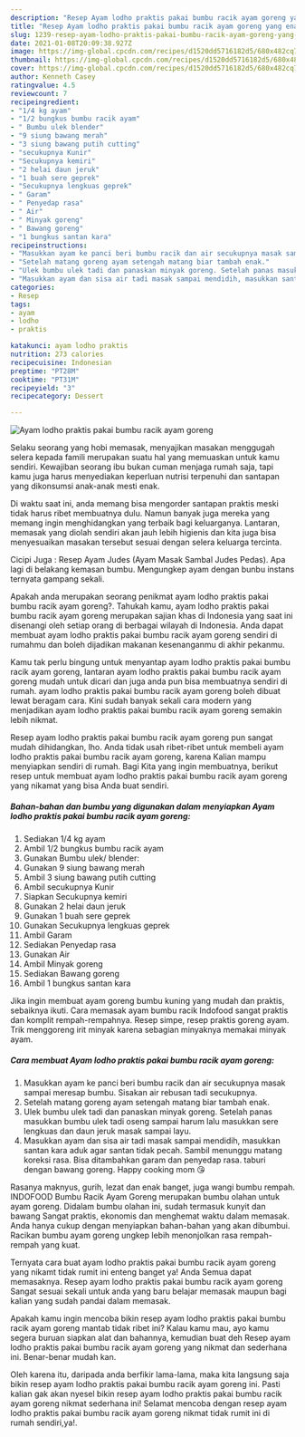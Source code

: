 ```yaml
---
description: "Resep Ayam lodho praktis pakai bumbu racik ayam goreng yang enak dan Mudah Dibuat"
title: "Resep Ayam lodho praktis pakai bumbu racik ayam goreng yang enak dan Mudah Dibuat"
slug: 1239-resep-ayam-lodho-praktis-pakai-bumbu-racik-ayam-goreng-yang-enak-dan-mudah-dibuat
date: 2021-01-08T20:09:38.927Z
image: https://img-global.cpcdn.com/recipes/d1520dd5716182d5/680x482cq70/ayam-lodho-praktis-pakai-bumbu-racik-ayam-goreng-foto-resep-utama.jpg
thumbnail: https://img-global.cpcdn.com/recipes/d1520dd5716182d5/680x482cq70/ayam-lodho-praktis-pakai-bumbu-racik-ayam-goreng-foto-resep-utama.jpg
cover: https://img-global.cpcdn.com/recipes/d1520dd5716182d5/680x482cq70/ayam-lodho-praktis-pakai-bumbu-racik-ayam-goreng-foto-resep-utama.jpg
author: Kenneth Casey
ratingvalue: 4.5
reviewcount: 7
recipeingredient:
- "1/4 kg ayam"
- "1/2 bungkus bumbu racik ayam"
- " Bumbu ulek blender"
- "9 siung bawang merah"
- "3 siung bawang putih cutting"
- "secukupnya Kunir"
- "Secukupnya kemiri"
- "2 helai daun jeruk"
- "1 buah sere geprek"
- "Secukupnya lengkuas geprek"
- " Garam"
- " Penyedap rasa"
- " Air"
- " Minyak goreng"
- " Bawang goreng"
- "1 bungkus santan kara"
recipeinstructions:
- "Masukkan ayam ke panci beri bumbu racik dan air secukupnya masak sampai meresap bumbu. Sisakan air rebusan tadi secukupnya."
- "Setelah matang goreng ayam setengah matang biar tambah enak."
- "Ulek bumbu ulek tadi dan panaskan minyak goreng. Setelah panas masukkan bumbu ulek tadi oseng sampai harum lalu masukkan sere lengkuas dan daun jeruk masak sampai layu."
- "Masukkan ayam dan sisa air tadi masak sampai mendidih, masukkan santan kara aduk agar santan tidak pecah. Sambil menunggu matang koreksi rasa. Bisa ditambahkan garam dan penyedap rasa. taburi dengan bawang goreng. Happy cooking mom 😘"
categories:
- Resep
tags:
- ayam
- lodho
- praktis

katakunci: ayam lodho praktis 
nutrition: 273 calories
recipecuisine: Indonesian
preptime: "PT28M"
cooktime: "PT31M"
recipeyield: "3"
recipecategory: Dessert

---
```



![Ayam lodho praktis pakai bumbu racik ayam goreng](https://img-global.cpcdn.com/recipes/d1520dd5716182d5/680x482cq70/ayam-lodho-praktis-pakai-bumbu-racik-ayam-goreng-foto-resep-utama.jpg)

Selaku seorang yang hobi memasak, menyajikan masakan menggugah selera kepada famili merupakan suatu hal yang memuaskan untuk kamu sendiri. Kewajiban seorang ibu bukan cuman menjaga rumah saja, tapi kamu juga harus menyediakan keperluan nutrisi terpenuhi dan santapan yang dikonsumsi anak-anak mesti enak.

Di waktu  saat ini, anda memang bisa mengorder santapan praktis meski tidak harus ribet membuatnya dulu. Namun banyak juga mereka yang memang ingin menghidangkan yang terbaik bagi keluarganya. Lantaran, memasak yang diolah sendiri akan jauh lebih higienis dan kita juga bisa menyesuaikan masakan tersebut sesuai dengan selera keluarga tercinta. 

Cicipi Juga : Resep Ayam Judes (Ayam Masak Sambal Judes Pedas). Apa lagi di belakang kemasan bumbu. Mengungkep ayam dengan bunbu instans ternyata gampang sekali.

Apakah anda merupakan seorang penikmat ayam lodho praktis pakai bumbu racik ayam goreng?. Tahukah kamu, ayam lodho praktis pakai bumbu racik ayam goreng merupakan sajian khas di Indonesia yang saat ini disenangi oleh setiap orang di berbagai wilayah di Indonesia. Anda dapat membuat ayam lodho praktis pakai bumbu racik ayam goreng sendiri di rumahmu dan boleh dijadikan makanan kesenanganmu di akhir pekanmu.

Kamu tak perlu bingung untuk menyantap ayam lodho praktis pakai bumbu racik ayam goreng, lantaran ayam lodho praktis pakai bumbu racik ayam goreng mudah untuk dicari dan juga anda pun bisa membuatnya sendiri di rumah. ayam lodho praktis pakai bumbu racik ayam goreng boleh dibuat lewat beragam cara. Kini sudah banyak sekali cara modern yang menjadikan ayam lodho praktis pakai bumbu racik ayam goreng semakin lebih nikmat.

Resep ayam lodho praktis pakai bumbu racik ayam goreng pun sangat mudah dihidangkan, lho. Anda tidak usah ribet-ribet untuk membeli ayam lodho praktis pakai bumbu racik ayam goreng, karena Kalian mampu menyiapkan sendiri di rumah. Bagi Kita yang ingin membuatnya, berikut resep untuk membuat ayam lodho praktis pakai bumbu racik ayam goreng yang nikamat yang bisa Anda buat sendiri.

<!--inarticleads1-->

##### Bahan-bahan dan bumbu yang digunakan dalam menyiapkan Ayam lodho praktis pakai bumbu racik ayam goreng:

1. Sediakan 1/4 kg ayam
1. Ambil 1/2 bungkus bumbu racik ayam
1. Gunakan  Bumbu ulek/ blender:
1. Gunakan 9 siung bawang merah
1. Ambil 3 siung bawang putih cutting
1. Ambil secukupnya Kunir
1. Siapkan Secukupnya kemiri
1. Gunakan 2 helai daun jeruk
1. Gunakan 1 buah sere geprek
1. Gunakan Secukupnya lengkuas geprek
1. Ambil  Garam
1. Sediakan  Penyedap rasa
1. Gunakan  Air
1. Ambil  Minyak goreng
1. Sediakan  Bawang goreng
1. Ambil 1 bungkus santan kara


Jika ingin membuat ayam goreng bumbu kuning yang mudah dan praktis, sebaiknya ikuti. Cara memasak ayam bumbu racik Indofood sangat praktis dan komplit rempah-rempahnya. Resep simpe, resep praktis goreng ayam. Trik menggoreng irit minyak karena sebagian minyaknya memakai minyak ayam. 

<!--inarticleads2-->

##### Cara membuat Ayam lodho praktis pakai bumbu racik ayam goreng:

1. Masukkan ayam ke panci beri bumbu racik dan air secukupnya masak sampai meresap bumbu. Sisakan air rebusan tadi secukupnya.
1. Setelah matang goreng ayam setengah matang biar tambah enak.
1. Ulek bumbu ulek tadi dan panaskan minyak goreng. Setelah panas masukkan bumbu ulek tadi oseng sampai harum lalu masukkan sere lengkuas dan daun jeruk masak sampai layu.
1. Masukkan ayam dan sisa air tadi masak sampai mendidih, masukkan santan kara aduk agar santan tidak pecah. Sambil menunggu matang koreksi rasa. Bisa ditambahkan garam dan penyedap rasa. taburi dengan bawang goreng. Happy cooking mom 😘


Rasanya maknyus, gurih, lezat dan enak banget, juga wangi bumbu rempah. INDOFOOD Bumbu Racik Ayam Goreng merupakan bumbu olahan untuk ayam goreng. Didalam bumbu olahan ini, sudah termasuk kunyit dan bawang Sangat praktis, ekonomis dan menghemat waktu dalam memasak. Anda hanya cukup dengan menyiapkan bahan-bahan yang akan dibumbui. Racikan bumbu ayam goreng ungkep lebih menonjolkan rasa rempah-rempah yang kuat. 

Ternyata cara buat ayam lodho praktis pakai bumbu racik ayam goreng yang nikamt tidak rumit ini enteng banget ya! Anda Semua dapat memasaknya. Resep ayam lodho praktis pakai bumbu racik ayam goreng Sangat sesuai sekali untuk anda yang baru belajar memasak maupun bagi kalian yang sudah pandai dalam memasak.

Apakah kamu ingin mencoba bikin resep ayam lodho praktis pakai bumbu racik ayam goreng mantab tidak ribet ini? Kalau kamu mau, ayo kamu segera buruan siapkan alat dan bahannya, kemudian buat deh Resep ayam lodho praktis pakai bumbu racik ayam goreng yang nikmat dan sederhana ini. Benar-benar mudah kan. 

Oleh karena itu, daripada anda berfikir lama-lama, maka kita langsung saja bikin resep ayam lodho praktis pakai bumbu racik ayam goreng ini. Pasti kalian gak akan nyesel bikin resep ayam lodho praktis pakai bumbu racik ayam goreng nikmat sederhana ini! Selamat mencoba dengan resep ayam lodho praktis pakai bumbu racik ayam goreng nikmat tidak rumit ini di rumah sendiri,ya!.

